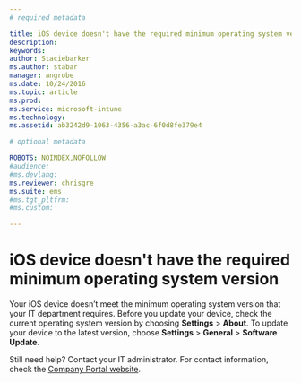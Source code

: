```yaml
---
# required metadata

title: iOS device doesn't have the required minimum operating system version | Microsoft Intune
description:
keywords:
author: Staciebarkerms.author: stabar
manager: angrobe
ms.date: 10/24/2016
ms.topic: article
ms.prod:
ms.service: microsoft-intune
ms.technology:
ms.assetid: ab3242d9-1063-4356-a3ac-6f0d8fe379e4

# optional metadata

ROBOTS: NOINDEX,NOFOLLOW
#audience:
#ms.devlang:
ms.reviewer: chrisgre
ms.suite: ems
#ms.tgt_pltfrm:
#ms.custom:

---
```



# iOS device doesn't have the required minimum operating system version

Your iOS device doesn’t meet the minimum operating system version that your IT department requires. Before you update your device, check the current operating system version by choosing **Settings** &gt; **About**. To update your device to the latest version, choose **Settings** &gt; **General** &gt; **Software Update**.

Still need help? Contact your IT administrator. For contact information, check the [Company Portal website](http://portal.manage.microsoft.com).

